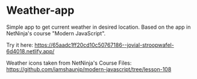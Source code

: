 # Weather-app

Simple app to get current weather in desired location. Based on the app in NetNinja's course "Modern JavaScript". 

Try it here: https://65aadc1ff20cd10c50767186--jovial-stroopwafel-6d4018.netlify.app/ 

Weather icons taken from NetNinja's Course Files: https://github.com/iamshaunjp/modern-javascript/tree/lesson-108